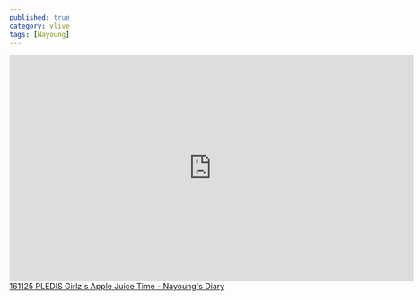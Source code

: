 ```yaml
---
published: true
category: vlive
tags: [Nayoung]
---
```

<iframe src="http://www.vlive.tv/embed/16891" frameborder="no" scrolling="no" marginwidth="0" marginheight="0" WIDTH="720" HEIGHT="405" allowfullscreen></iframe><br /><a href="" target="_blank">161125 PLEDIS Girlz's Apple Juice Time - Nayoung's Diary</a>